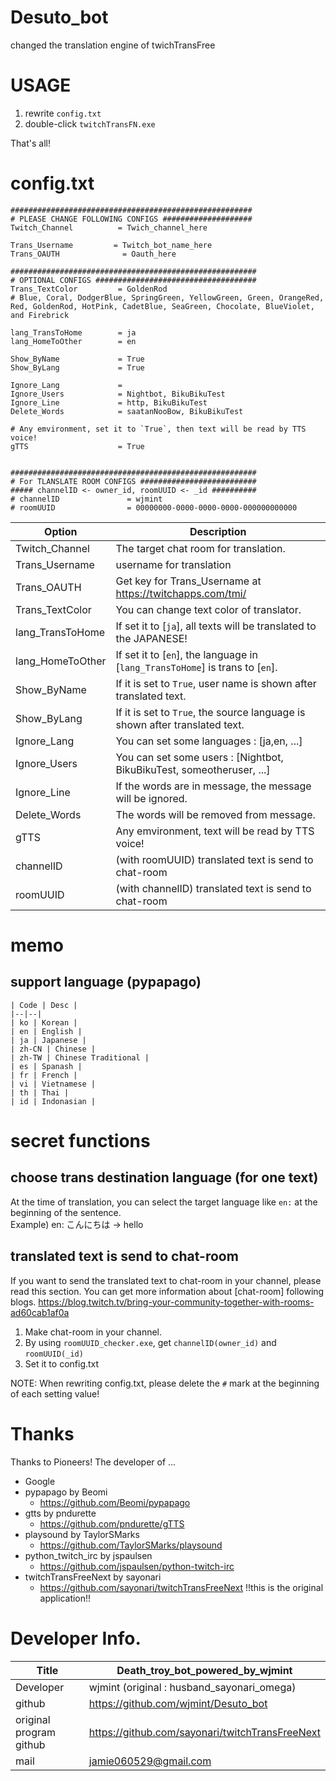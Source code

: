 # Desuto_bot
changed the translation engine of twichTransFree

# USAGE
1. rewrite `config.txt`
2. double-click `twitchTransFN.exe`

That's all!

# config.txt
```
######################################################
# PLEASE CHANGE FOLLOWING CONFIGS ####################
Twitch_Channel          = Twich_channel_here

Trans_Username         = Twitch_bot_name_here
Trans_OAUTH              = Oauth_here

#######################################################
# OPTIONAL CONFIGS ####################################
Trans_TextColor         = GoldenRod
# Blue, Coral, DodgerBlue, SpringGreen, YellowGreen, Green, OrangeRed, Red, GoldenRod, HotPink, CadetBlue, SeaGreen, Chocolate, BlueViolet, and Firebrick

lang_TransToHome        = ja
lang_HomeToOther        = en

Show_ByName             = True
Show_ByLang             = True

Ignore_Lang             = 
Ignore_Users            = Nightbot, BikuBikuTest
Ignore_Line             = http, BikuBikuTest
Delete_Words            = saatanNooBow, BikuBikuTest

# Any emvironment, set it to `True`, then text will be read by TTS voice!
gTTS                    = True


#######################################################
# For TLANSLATE ROOM CONFIGS ##########################
##### channelID <- owner_id, roomUUID <- _id ##########
# channelID               = wjmint
# roomUUID                = 00000000-0000-0000-0000-000000000000
```

| Option| Description |
| -- | -- |
| Twitch_Channel | The target chat room for translation. |
| Trans_Username | username for translation |
| Trans_OAUTH | Get key for Trans_Username at https://twitchapps.com/tmi/ |
| Trans_TextColor  | You can change text color of translator. |
| lang_TransToHome | If set it to [`ja`], all texts will be translated to the JAPANESE! |
| lang_HomeToOther | If set it to [`en`], the language in [`lang_TransToHome`] is trans to [`en`]. |
| Show_ByName | If it is set to `True`, user name is shown after translated text. |
| Show_ByLang | If it is set to `True`, the source language is shown after translated text. |
| Ignore_Lang | You can set some languages : [ja,en, ...] |
| Ignore_Users | You can set some users : [Nightbot, BikuBikuTest, someotheruser, ...] |
| Ignore_Line | If the words are in message, the message will be ignored.|
| Delete_Words | The words will be removed from message. |
| gTTS | Any emvironment, text will be read by TTS voice! |
| channelID | (with roomUUID) translated text is send to chat-room |
| roomUUID | (with channelID) translated text is send to chat-room |


# memo
## support language (pypapago)
    | Code | Desc |
    |--|--|
    | ko | Korean |
    | en | English |
    | ja | Japanese |
    | zh-CN | Chinese |
    | zh-TW | Chinese Traditional |
    | es | Spanash |
    | fr | French |
    | vi | Vietnamese |
    | th | Thai |
    | id | Indonasian |

# secret functions
## choose trans destination language (for one text)
At the time of translation, you can select the target language like `en:` at the beginning of the sentence.  
Example) en: こんにちは -> hello

## translated text is send to chat-room
If you want to send the translated text to chat-room in your channel, please read this section.
You can get more information about [chat-room] following blogs.
https://blog.twitch.tv/bring-your-community-together-with-rooms-ad60cab1af0a

1. Make chat-room in your channel.
2. By using `roomUUID_checker.exe`, get `channelID(owner_id)` and `roomUUID(_id)`
3. Set it to config.txt

NOTE: When rewriting config.txt, please delete the `#` mark at the beginning of each setting value!


# Thanks
Thanks to Pioneers!
The developer of ...
- Google
- pypapago by Beomi
    - https://github.com/Beomi/pypapago
- gtts by pndurette
    - https://github.com/pndurette/gTTS
- playsound by TaylorSMarks
    - https://github.com/TaylorSMarks/playsound
- python_twitch_irc by jspaulsen
    - https://github.com/jspaulsen/python-twitch-irc
- twitchTransFreeNext by sayonari
    - https://github.com/sayonari/twitchTransFreeNext
    !!this is the original application!!


# Developer Info.

| Title | Death_troy_bot_powered_by_wjmint|
|--|--|
| Developer | wjmint (original : husband_sayonari_omega) |
| github | https://github.com/wjmint/Desuto_bot |
| original program github | https://github.com/sayonari/twitchTransFreeNext |
| mail | jamie060529@gmail.com |
